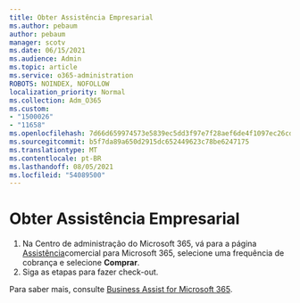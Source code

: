 ```yaml
---
title: Obter Assistência Empresarial
ms.author: pebaum
author: pebaum
manager: scotv
ms.date: 06/15/2021
ms.audience: Admin
ms.topic: article
ms.service: o365-administration
ROBOTS: NOINDEX, NOFOLLOW
localization_priority: Normal
ms.collection: Adm_O365
ms.custom:
- "1500026"
- "11658"
ms.openlocfilehash: 7d66d659974573e5839ec5dd3f97e7f28aef6de4f1097ec26cd3df9b00495de5
ms.sourcegitcommit: b5f7da89a650d2915dc652449623c78be6247175
ms.translationtype: MT
ms.contentlocale: pt-BR
ms.lasthandoff: 08/05/2021
ms.locfileid: "54089500"
---
```

# <a name="get-business-assist"></a>Obter Assistência Empresarial

1. Na Centro de administração do Microsoft 365, vá para a página [Assistência](https://go.microsoft.com/fwlink/p/?linkid=2158423)comercial para Microsoft 365, selecione uma frequência de cobrança e selecione **Comprar**.
2. Siga as etapas para fazer check-out.

Para saber mais, consulte [Business Assist for Microsoft 365](/microsoft-365/admin/misc/business-assist).